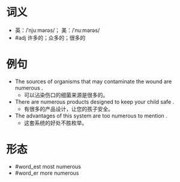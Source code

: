 # 词义
- 英：/ˈnjuːmərəs/； 美：/ˈnuːmərəs/
- #adj 许多的；众多的；很多的
# 例句
- The sources of organisms that may contaminate the wound are numerous .
	- 可以沾染伤口的细菌来源是很多的。
- There are numerous products designed to keep your child safe .
	- 有很多的产品设计，让您的孩子安全。
- The advantages of this system are too numerous to mention .
	- 这套系统的好处不胜枚举。
# 形态
- #word_est most numerous
- #word_er more numerous
